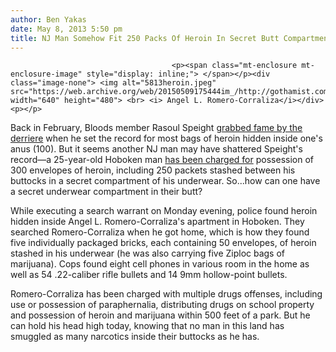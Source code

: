 ```yaml
---
author: Ben Yakas
date: May 8, 2013 5:50 pm
title: NJ Man Somehow Fit 250 Packs Of Heroin In Secret Butt Compartment
---
```


	
										<p><span class="mt-enclosure mt-enclosure-image" style="display: inline;"> </span></p><div class="image-none"> <img alt="5813heroin.jpeg" src="https://web.archive.org/web/20150509175444im_/http://gothamist.com/attachments/byakas/5813heroin.jpeg" width="640" height="480"> <br> <i> Angel L. Romero-Corraliza</i></div> <p></p>

<p>Back in February, Bloods member Rasoul Speight <a href="https://web.archive.org/web/20150509175444/http://gothamist.com/2013/02/22/could_you_fit_100_bags_of_heroin_in.php">grabbed fame by the derriere</a> when he set the record for most bags of heroin hidden inside one&apos;s anus (100). But it seems another NJ man may have shattered Speight&apos;s record&#x2014;a 25-year-old Hoboken man <a href="https://web.archive.org/web/20150509175444/http://www.nj.com/hudson/index.ssf/2013/05/hoboken_cops_bust_hoboken_hous.html#incart_river_default">has been charged for</a> possession of 300 envelopes of heroin, including 250 packets stashed between his buttocks in a secret compartment of his underwear. So...how can one have a secret underwear compartment in their butt?</p>

<p>While executing a search warrant on Monday evening, police found heroin hidden inside Angel L. Romero-Corraliza&apos;s apartment in Hoboken. They searched Romero-Corraliza when he got home, which is how they found five individually packaged bricks, each containing 50 envelopes, of heroin stashed in his underwear (he was also carrying five Ziploc bags of marijuana). Cops found eight cell phones in various room in the home as well as 54 .22-caliber rifle bullets and 14 9mm hollow-point bullets.</p>

<p>Romero-Corraliza has been charged with multiple drugs offenses, including use or possession of paraphernalia, distributing drugs on school property and possession of heroin and marijuana within 500 feet of a park. But he can hold his head high today, knowing that no man in this land has smuggled as many narcotics inside their buttocks as he has.</p>					
										
									
				